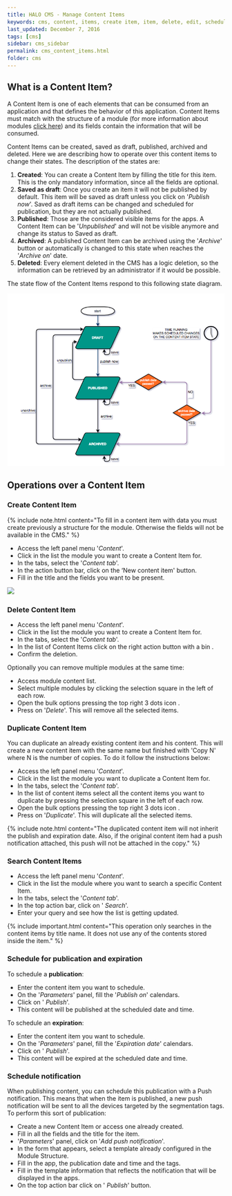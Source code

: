 ```yaml
---
title: HALO CMS - Manage Content Items
keywords: cms, content, items, create item, item, delete, edit, schedule, publish, date
last_updated: December 7, 2016
tags: [cms]
sidebar: cms_sidebar
permalink: cms_content_items.html
folder: cms
---
```


## What is a Content Item?

A Content Item is one of each elements that can be consumed from an application and that defines the behavior of this application.
Content Items must match with the structure of a module (for more information about modules [click here](./cms_content_modules.html))
and its fields contain the information that will be consumed.

Content Items can be created, saved as draft, published, archived and deleted. Here we are describing how to operate over this content
items to change their states. The description of the states are:

1. **Created**: You can create a Content Item by filling the title for this item. This is the only mandatory information, since
all the fields are optional.
2. **Saved as draft**: Once you create an item it will not be published by default. This item will be saved as draft unless you click on
   '*Publish now*'. Saved as draft items can be changed and scheduled for publication, but they are not actually published.
3. **Published**: Those are the considered visible items for the apps. A Content Item can be '*Unpublished*' and will not be visible anymore 
and change its status to Saved as draft. 
4. **Archived**: A published Content Item can be archived using the '*Archive*' button or automatically is changed to this state 
when reaches the '*Archive on*' date.
5. **Deleted**: Every element deleted in the CMS has a logic deletion, so the information can be retrieved by an administrator
   if it would be possible.
   
The state flow of the Content Items respond to this following state diagram.


<img src="./images/content-item-states-flow.png" />


## Operations over a Content Item

### Create Content Item

{% include note.html content="To fill in a content item with data you must create previously a structure for the module. Otherwise the fields will not be available in the CMS." %}

- Access the left panel menu '*Content*'.
- Click in the list the module you want to create a Content Item for.
- In the tabs, select the '*Content tab*'.
- In the action button bar, click on the ‘New content item' button.
- Fill in the title and the fields you want to be present.


<img src="./images/tutorial_create_content_item.gif" />


### Delete Content Item
- Access the left panel menu '*Content*'.
- Click in the list the module you want to create a Content Item for.
- In the tabs, select the '*Content tab*'.
- In the list of Content Items click on the right action button with a bin <span class="fa fa-trash" />.
- Confirm the deletion.

Optionally you can remove multiple modules at the same time:

- Access module content list.
- Select multiple modules by clicking the selection square in the left of each row.
- Open the bulk options pressing the top right 3 dots icon <span class="fa fa-ellipsis-v"/>.
- Press on '*Delete*'. This will remove all the selected items.

### Duplicate Content Item

You can duplicate an already existing content item and his content. This will create a new content item with the same name 
but finished with 'Copy N' where N is the number of copies. To do it follow the instructions below:

- Access the left panel menu '*Content*'.
- Click in the list the module you want to duplicate a Content Item for.
- In the tabs, select the '*Content tab*'.
- In the list of content items select all the content items you want to duplicate by pressing the selection square in the left of each row.
- Open the bulk options pressing the top right 3 dots icon <span class="fa fa-ellipsis-v"/>.
- Press on '*Duplicate*'. This will duplicate all the selected items.

{% include note.html content="The duplicated content item will not inherit the publish and expiration date. Also, if the original content item had a push notification attached, this push will not be attached in the copy." %}


### Search Content Items

- Access the left panel menu '*Content*'.
- Click in the list the module where you want to search a specific Content Item.
- In the tabs, select the '*Content tab*'.
- In the top action bar, click on '<span class="fa fa-search" /> *Search*'.
- Enter your query and see how the list is getting updated.

{% include important.html content="This operation only searches in the content items by title name. It does not use any of the contents stored inside the item." %}

### Schedule for publication and expiration

To schedule a **publication**:

- Enter the content item you want to schedule.
- On the '*Parameters*' panel, fill the '*Publish on*' calendars.
- Click on '<span class="fa fa-upload" /> *Publish*'.
- This content will be published at the scheduled date and time.

To schedule an **expiration**:

- Enter the content item you want to schedule.
- On the '*Parameters*' panel, fill the '*Expiration date*' calendars.
- Click on '<span class="fa fa-upload" /> *Publish*'.
- This content will be expired at the scheduled date and time.

### Schedule notification

When publishing content, you can schedule this publication with a Push notification. This means that when the item is published, a new
push notification will be sent to all the devices targeted by the segmentation tags. To perform this sort of publication:

- Create a new Content Item or access one already created.
- Fill in all the fields and the title for the item.
- '*Parameters*' panel, click on '*Add push notification*'.
- In the form that appears, select a template already configured in the Module Structure.
- Fill in the app, the publication date and time and the tags.
- Fill in the template information that reflects the notification that will be displayed in the apps.
- On the top action bar click on '<span class="fa fa-upload"/> *Publish*' button.